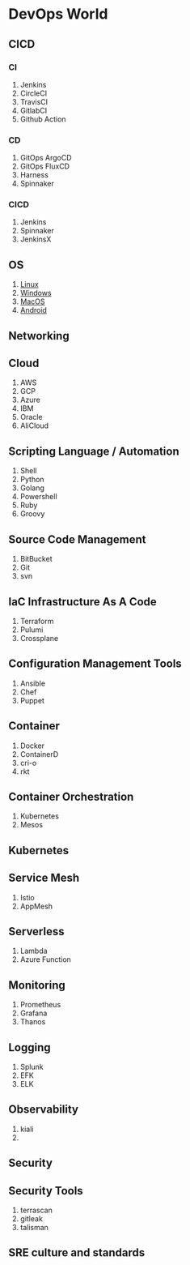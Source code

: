 # DevOps World

## CICD
  ### CI
  1. Jenkins
  2. CircleCI
  3. TravisCI
  4. GitlabCI
  5. Github Action

  ### CD
  1. GitOps ArgoCD
  2. GitOps FluxCD
  3. Harness
  4. Spinnaker

  ### CICD
  1. Jenkins
  2. Spinnaker
  3. JenkinsX

## OS
  1. [Linux](#https://www.linux.org)
  2. [Windows](#https://www.microsoft.com)
  3. [MacOS](#https://www.apple.com)
  4. [Android](#https://www.android.com)

## Networking

## Cloud
  1. AWS
  2. GCP
  3. Azure
  4. IBM
  5. Oracle
  6. AliCloud

## Scripting Language / Automation
   1. Shell
   2. Python
   3. Golang
   4. Powershell
   5. Ruby
   6. Groovy

## Source Code Management 
  1. BitBucket
  2. Git
  3. svn

## IaC Infrastructure As A Code
  1. Terraform
  2. Pulumi
  3. Crossplane

## Configuration Management Tools
  1. Ansible
  2. Chef
  3. Puppet

## Container
  1. Docker
  2. ContainerD
  3. cri-o
  4. rkt

## Container Orchestration 
  1. Kubernetes 
  2. Mesos
  
## Kubernetes 

## Service Mesh
  1. Istio
  2. AppMesh
 
## Serverless
  1. Lambda 
  2. Azure Function
 
## Monitoring
  1. Prometheus 
  2. Grafana
  3. Thanos

## Logging
  1. Splunk
  2. EFK
  3. ELK
  
## Observability
  1. kiali
  2. 
## Security
## Security Tools
  1. terrascan
  2. gitleak
  3. talisman

## SRE culture and standards 
